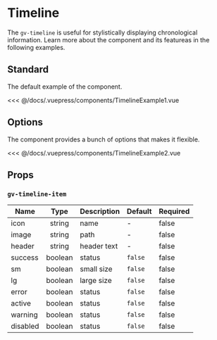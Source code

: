 # Timeline

The `gv-timeline` is useful for stylistically displaying chronological information. Learn more about the component and its featureas in the following examples.

## Standard

The default example of the component.

<timeline-example-1 />

<<< @/docs/.vuepress/components/TimelineExample1.vue

## Options

The component provides a bunch of options that makes it flexible.

<timeline-example-2 />

<<< @/docs/.vuepress/components/TimelineExample2.vue

## Props

### `gv-timeline-item`

| Name     |  Type   | Description | Default | Required |
| -------- | :-----: | ----------- | ------- | -------- |
| icon     | string  | name        | -       | false    |
| image    | string  | path        | -       | false    |
| header   | string  | header text | -       | false    |
| success  | boolean | status      | `false` | false    |
| sm       | boolean | small size  | `false` | false    |
| lg       | boolean | large size  | `false` | false    |
| error    | boolean | status      | `false` | false    |
| active   | boolean | status      | `false` | false    |
| warning  | boolean | status      | `false` | false    |
| disabled | boolean | status      | `false` | false    |

